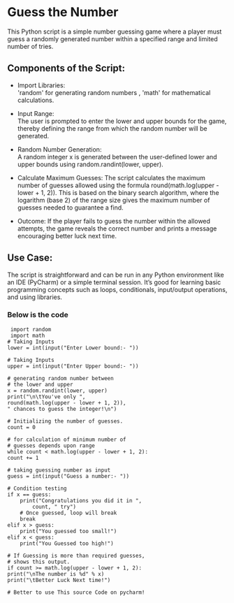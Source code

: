 # Guess the Number 
This Python script is a simple number guessing game where a player must guess a randomly generated number within a specified range and limited number of tries.
## Components of the Script: 
- Import Libraries: <br>
 'random' for generating random numbers , 'math' for mathematical calculations.<br>
 
 - Input Range: <br>
 The user is prompted to enter the lower and upper bounds for the game, thereby defining the range from which the random number will be generated.

- Random Number Generation:<br>
A random integer x is generated between the user-defined lower and upper bounds using random.randint(lower, upper).
- Calculate Maximum Guesses:
The script calculates the maximum number of guesses allowed using the formula round(math.log(upper - lower + 1, 2)). This is based on the binary search algorithm, where the logarithm (base 2) of the range size gives the maximum number of guesses needed to guarantee a find.

- Outcome:
If the player fails to guess the number within the allowed attempts, the game reveals the correct number and prints a message encouraging better luck next time.

## Use Case:
The script is straightforward and can be run in any Python environment like an IDE (PyCharm) or a simple terminal session. It’s good for learning basic programming concepts such as loops, conditionals, input/output operations, and using libraries.

 ### Below is the code 
     import random
     import math
    # Taking Inputs
    lower = int(input("Enter Lower bound:- "))

    # Taking Inputs
    upper = int(input("Enter Upper bound:- "))

    # generating random number between
    # the lower and upper
    x = random.randint(lower, upper)
    print("\n\tYou've only ", 
	round(math.log(upper - lower + 1, 2)),
	" chances to guess the integer!\n")

    # Initializing the number of guesses.
    count = 0

    # for calculation of minimum number of
    # guesses depends upon range
    while count < math.log(upper - lower + 1, 2):
	count += 1

	# taking guessing number as input
	guess = int(input("Guess a number:- "))

	# Condition testing
	if x == guess:
		print("Congratulations you did it in ",
			count, " try")
		# Once guessed, loop will break
		break
	elif x > guess:
		print("You guessed too small!")
	elif x < guess:
		print("You Guessed too high!")

    # If Guessing is more than required guesses,
    # shows this output.
    if count >= math.log(upper - lower + 1, 2):
	print("\nThe number is %d" % x)
	print("\tBetter Luck Next time!")

    # Better to use This source Code on pycharm!
